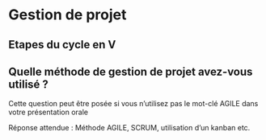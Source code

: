 # Gestion de projet

## Etapes du cycle en V

## Quelle méthode de gestion de projet avez-vous utilisé ?

Cette question peut être posée si vous n’utilisez pas le mot-clé AGILE dans votre présentation orale

Réponse attendue : Méthode AGILE, SCRUM, utilisation d’un kanban etc.
